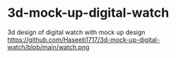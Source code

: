 # 3d-mock-up-digital-watch
3d design of digital watch with mock up design 
https://github.com/Haseeb1717/3d-mock-up-digital-watch/blob/main/watch.png
